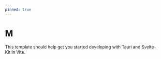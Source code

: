 ```yaml
---
pinned: true
---
```

# M

This template should help get you started developing with Tauri and Svelte-Kit in Vite.
